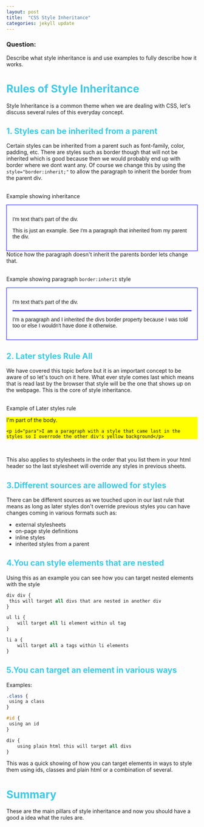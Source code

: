 ```yaml
---
layout: post
title:  "CSS Style Inheritance"
categories: jekyll update
---
```

### Question:
Describe what style inheritance is and use examples to fully describe how it works.


<h1 style="color:#3CCAE6">Rules of Style Inheritance</h1>

Style Inheritance is a common theme when we are dealing with CSS, let's discuss several rules of this everyday concept.

<h2 style="color:#3CCAE6">1. Styles can be inherited from a parent</h2>

Certain styles can be inherited from a parent such as font-family, color, padding, etc. There are styles such as border though that will not be inherited which is good because then we would probably end up with border where we dont want any. Of course we change this by using the `style="border:inherit;"` to allow the paragraph to inherit the border from the parent div. 

<br> Example showing inheritance 
<div style="font-family: sans-serif;border: 1px solid blue; padding: 15px;">



I'm text that's part of the div.
<br>

<p>

This is just an example. See I'm a paragraph that inherited from my parent the div. 
</p>
</div>
Notice how the paragraph doesn't inherit the parents border lets change that.

<br> Example showing paragraph `border:inherit` style
<div style="font-family: sans-serif;border: 1px solid blue; padding: 15px;">



I'm text that's part of the div.
<br>

<p style="border:inherit">

I'm a paragraph and I inherited the divs border property because I was told too or else I wouldn't have done it otherwise.
</p>
</div>

<h2 style="color:#3CCAE6">2. Later styles Rule All</h2>

We have covered this topic before but it is an important concept to be aware of so let's touch on it here. What ever style comes last which means that is read last by the browser that style will be the one that shows up on the webpage. This is the core of style inheritance. 

<style type="text/css">
    #main {
        background: yellow;
    }
    #para {
        background:red;
    }
</style>
<br>Example of Later styles rule
<div id="main">
  I'm part of the body.

    <p id="para">I am a paragraph with a style that came last in the styles so I overrode the other div's yellow background</p>

</div>
<br>

This also applies to stylesheets in the order that you list them in your html header so the last stylesheet will override any styles in previous sheets.

<h2 style="color:#3CCAE6">3.Different sources are allowed for styles</h2>

There can be different sources as we touched upon in our last rule that means as long as later styles don't override previous styles you can have changes coming in various formats such as:

* external stylesheets
* on-page style definitions
* inline styles
* inherited styles from a parent

<h2 style="color:#3CCAE6">4.You can style elements that are nested</h2>

Using this as an example you can see how you can target nested elements with the style 



```css
div div {
 this will target all divs that are nested in another div
}

ul li {
    will target all li element within ul tag
}

li a {
    will target all a tags within li elements
}


```


<h2 style="color:#3CCAE6">5.You can target an element in various ways</h2>

Examples:

```css
.class {
 using a class 
}

#id {
 using an id
}

div {
    using plain html this will target all divs
}
```

This was a quick showing of how you can target elements in ways to style them using ids, classes and plain html or a combination of several. 


<h1 style="color:#3CCAE6">Summary</h1>

These are the main pillars of style inheritance and now you should have a good a idea what the rules are. 
